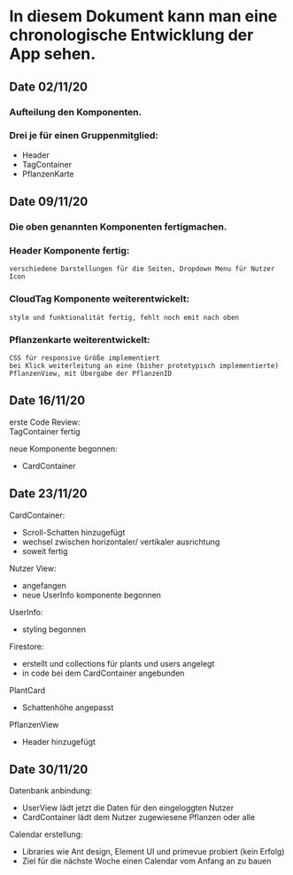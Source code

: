 # In diesem Dokument kann man eine chronologische Entwicklung der App sehen.

## Date 02/11/20
### Aufteilung den Komponenten.
### Drei je für einen Gruppenmitglied:

- Header
- TagContainer
- PflanzenKarte

## Date 09/11/20
### Die oben genannten Komponenten fertigmachen. <br>
### Header Komponente fertig:
    verschiedene Darstellungen für die Seiten, Dropdown Menu für Nutzer Icon

### CloudTag Komponente weiterentwickelt:
    style und funktionalität fertig, fehlt noch emit nach oben

### Pflanzenkarte weiterentwickelt:
    CSS für responsive Größe implementiert
    bei Klick weiterleitung an eine (bisher prototypisch implementierte) PflanzenView, mit Übergabe der PflanzenID

## Date 16/11/20
erste Code Review: <br>
TagContainer fertig<br>


neue Komponente begonnen: <br>
- CardContainer

## Date 23/11/20

CardContainer: <br>
- Scroll-Schatten hinzugefügt
- wechsel zwischen horizontaler/ vertikaler ausrichtung
- soweit fertig

Nutzer View: <br>
- angefangen
- neue UserInfo komponente begonnen

UserInfo: <br>
- styling begonnen

Firestore: <br>
- erstellt und collections für plants und users angelegt
- in code bei dem CardContainer angebunden

PlantCard <br>
- Schattenhöhe angepasst

PflanzenView <br>
- Header hinzugefügt

## Date 30/11/20

Datenbank anbindung: <br>
- UserView lädt jetzt die Daten für den eingeloggten Nutzer
- CardContainer lädt dem Nutzer zugewiesene Pflanzen oder alle 

Calendar erstellung: <br>
- Libraries wie Ant design, Element UI und primevue probiert (kein Erfolg)
- Ziel für die nächste Woche einen Calendar vom Anfang an zu bauen 
